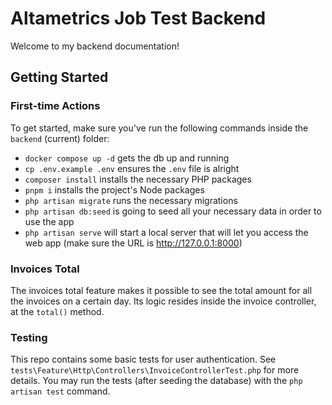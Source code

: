 # Altametrics Job Test Backend

Welcome to my backend documentation!

## Getting Started

### First-time Actions

To get started, make sure you've run the following commands inside the `backend` (current) folder:
- `docker compose up -d` gets the db up and running
- `cp .env.example .env` ensures the `.env` file is alright
- `composer install` installs the necessary PHP packages
- `pnpm i` installs the project's Node packages
- `php artisan migrate` runs the necessary migrations
- `php artisan db:seed` is going to seed all your necessary data in order to use the app
- `php artisan serve` will start a local server that will let you access the web app (make sure the URL is http://127.0.0.1:8000)

### Invoices Total

The invoices total feature makes it possible to see the total amount for all the invoices on a certain day. Its logic resides inside the invoice controller, at the `total()` method.

### Testing

This repo contains some basic tests for user authentication. See `tests\Feature\Http\Controllers\InvoiceControllerTest.php` for more details. You may run the tests (after seeding the database) with the `php artisan test` command.
